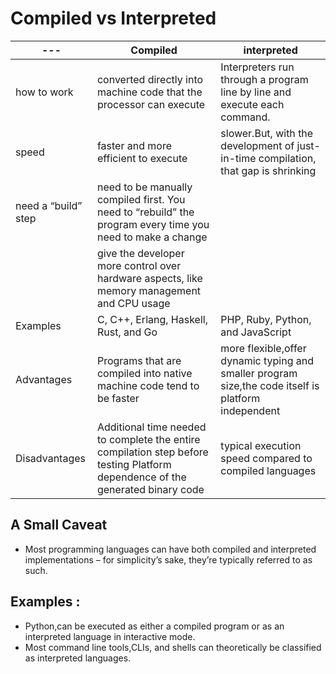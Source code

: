 # Compiled vs Interpreted

|---|Compiled|interpreted |
|---|--------|--------|
|how to work|converted directly into machine code that the processor can execute|Interpreters run through a program line by line and execute each command.|Interpreters run through a program line by line and execute each command.|
|speed|faster and more efficient to execute|slower.But, with the development of just-in-time compilation, that gap is shrinking|
|need a “build” step |need to be manually compiled first. You need to “rebuild” the program every time you need to make a change||
||give the developer more control over hardware aspects, like memory management and CPU usage||
|Examples|C, C++, Erlang, Haskell, Rust, and Go|PHP, Ruby, Python, and JavaScript|
|Advantages |Programs that are compiled into native machine code tend to be faster| more flexible,offer dynamic typing and smaller program size,the code itself is platform independent|
|Disadvantages|Additional time needed to complete the entire compilation step before testing Platform dependence of the generated binary code|typical execution speed compared to compiled languages|

## A Small Caveat
- Most programming languages can have both compiled and interpreted implementations 
– for simplicity’s sake, they’re typically referred to as such.
## Examples :
- Python,can be executed as either a compiled program or as an interpreted language in interactive mode.
- Most command line tools,CLIs, and shells can theoretically be classified as interpreted languages.

